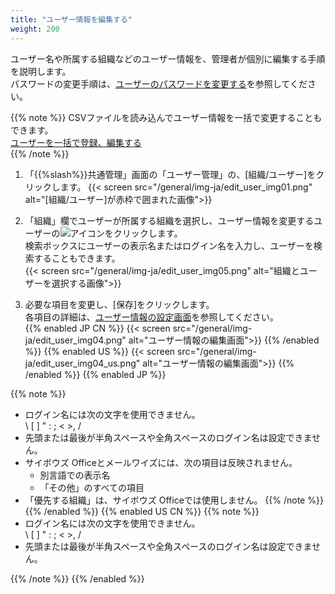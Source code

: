 ```yaml
---
title: "ユーザー情報を編集する"
weight: 200
---
```

ユーザー名や所属する組織などのユーザー情報を、管理者が個別に編集する手順を説明します。  
パスワードの変更手順は、[ユーザーのパスワードを変更する](/general/ja/admin/list_useradmin/list_user/edit_userpw.html)を参照してください。  

{{% note %}}
CSVファイルを読み込んでユーザー情報を一括で変更することもできます。  
[ユーザーを一括で登録、編集する](/general/ja/admin/list_useradmin/list_csv/user.html)  
{{% /note %}}

1. 「{{%slash%}}共通管理」画面の「ユーザー管理」の、[組織/ユーザー]をクリックします。
  {{< screen src="/general/img-ja/edit_user_img01.png"  alt="[組織/ユーザー]が赤枠で囲まれた画像">}}

1. 「組織」欄でユーザーが所属する組織を選択し、ユーザー情報を変更するユーザーの![アイコン](/general/img/slash_edit_icon.png)をクリックします。  
  検索ボックスにユーザーの表示名またはログイン名を入力し、ユーザーを検索することもできます。  
  {{< screen src="/general/img-ja/edit_user_img05.png"  alt="組織とユーザーを選択する画像">}}

1. 必要な項目を変更し、[保存]をクリックします。  
  各項目の詳細は、[ユーザー情報の設定画面](/general/ja/admin/list_useradmin/list_user/user_details.html)を参照してください。  
  {{% enabled JP CN %}}
  {{< screen src="/general/img-ja/edit_user_img04.png"  alt="ユーザー情報の編集画面">}}
  {{% /enabled %}}
  {{% enabled US %}}
  {{< screen src="/general/img-ja/edit_user_img04_us.png"  alt="ユーザー情報の編集画面">}}
  {{% /enabled %}}
  {{% enabled JP %}}

  {{% note %}}

  * ログイン名には次の文字を使用できません。  
    \ [ ] &quot; : ; < >, /
  * 先頭または最後が半角スペースや全角スペースのログイン名は設定できません。
  * サイボウズ Officeとメールワイズには、次の項目は反映されません。
    * 別言語での表示名
    * 「その他」のすべての項目
  * 「優先する組織」は、サイボウズ Officeでは使用しません。
  {{% /note %}}
  {{% /enabled %}}
  {{% enabled US CN %}}
  {{% note %}}
  * ログイン名には次の文字を使用できません。  
    \ [ ] &quot; : ; < >, /
  * 先頭または最後が半角スペースや全角スペースのログイン名は設定できません。
  
  {{% /note %}}
  {{% /enabled %}}

